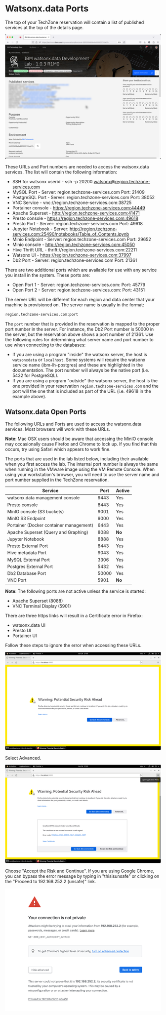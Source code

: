# Watsonx.data Ports

The top of your TechZone reservation will contain a list of published services at the top of the details page.

![Browser](wxd-images/techzone-my-details.png)

These URLs and Port numbers are needed to access the watsonx.data services. The list will contain the following information: 

* SSH for watsonx userid - ssh -p 20200 watsonx@region.techzone-services.com
* MySQL Port - Server: region.techzone-services.com Port: 21409
* PostgreSQL Port - Server: region.techzone-services.com Port: 38052
* VNC Service - vnc://region.techzone-services.com:38725
* Portainer console - https://region.techzone-services.com:44449
* Apache Superset - http://region.techzone-services.com:41471
* Presto console - https://region.techzone-services.com:49618
* Presto Port - Server: region.techzone-services.com Port: 49618
* Jupyter Notebook - Server: http://region.techzone-services.com:25490/notebooks/Table_of_Contents.ipynb
* Minio Endpoint - Server: region.techzone-services.com Port: 29652
* Minio console - http://region.techzone-services.com:45050
* Hive Thrift URL - thrift://region.techzone-services.com:22211
* Watsonx UI - https://region.techzone-services.com:37997
* Db2 Port - Server: region.techzone-services.com Port: 21361

There are two additional ports which are available for use with any service you install in the system. These ports are:

* Open Port 1 - Server: region.techzone-services.com: Port: 45779
* Open Port 2 - Server: region.techzone-services.com: Port: 43151

The server URL will be different for each region and data center that your machine is provisioned on. The server name is usually in the format:
```bash
region.techzone-services.com:port
```
The `port` number that is provided in the reservation is mapped to the proper port number in the server. For instance, the Db2 Port number is 50000 in the server, but the reservation above shows a port number of 21361. Use the following rules for determining what server name and port number to use when connecting to the databases:

* If you are using a program "inside" the watsonx server, the host is `watsonxdata` or `localhost`. Some systems will require the watsonx service name (ibm-lh-postgres) and these are highlighted in the documentation. The port number will always be the native port (i.e. 5432 for PostgreSQL).
* If you are using a program "outside" the watsonx server, the host is the one provided in your reservation `region.techzone-services.com` and the port will the one that is included as part of the URL (i.e. 49618 in the example above).

## Watsonx.data Open Ports

The following URLs and Ports are used to access the watsonx.data services. Most browsers will work with these URLs. 

**Note**: Mac OSX users should be aware that accessing the MinIO console may occasionally cause Firefox and Chrome to lock up. If you find that this occurs, try using Safari which appears to work fine.

The ports that are used in the lab listed below, including their available when you first access the lab. The internal port number is always the same when running in the VMware image using the VM Remote Console. When using your workstation's browser, you will need to use the server name and port number supplied in the TechZone reservation. 

|Service|Port|Active|
|-------|------|----|
| watsonx.data management console|9443|Yes
| Presto console|8443|Yes
| MinIO console (S3 buckets)|9001|Yes
| MinIO S3 Endpoint|9000|Yes
| Portainer (Docker container management)|6443|Yes
| Apache Superset (Query and Graphing)|8088|**No**
| Jupyter Notebook|8888|Yes
| Presto External Port|8443|Yes
| Hive metadata Port|9043|Yes
| MySQL External Port|3306|Yes
| Postgres External Port|5432|Yes
| Db2 Database Port|50000|Yes
| VNC Port |5901|**No**

**Note**: The following ports are not active unless the service is started:

* Apache Superset (8088)
* VNC Terminal Display (5901)

There are three https links will result in a Certificate error in Firefox:

* watsonx.data UI
* Presto UI
* Portainer UI

Follow these steps to ignore the error when accessing these URLs.

![Browser](wxd-images/browser-warning-1.png)
 
Select Advanced.

![Browser](wxd-images/browser-warning-2.png)
 
Choose "Accept the Risk and Continue". If you are using Google Chrome, you can bypass the error message by typing in "thisisunsafe" or clicking on the "Proceed to 192.168.252.2 (unsafe)" link.

![Browser](wxd-images/chrome-browser.png)
